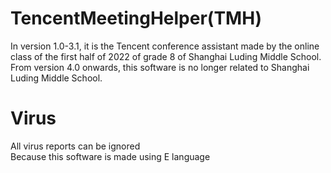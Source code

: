 # TencentMeetingHelper(TMH)
In version 1.0-3.1, it is the Tencent conference assistant made by the online class of the first half of 2022 of grade 8 of Shanghai Luding Middle School.  
From version 4.0 onwards, this software is no longer related to Shanghai Luding Middle School.  
# Virus
All virus reports can be ignored  
Because this software is made using E language